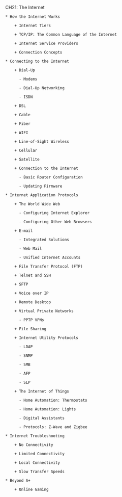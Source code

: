 CH21: The Internet

    * How the Internet Works

        + Internet Tiers

        + TCP/IP: The Common Language of the Internet

        + Internet Service Providers

        + Connection Concepts

    * Connecting to the Internet

        + Dial-Up

          - Modems

          - Dial-Up Networking

          - ISDN

        + DSL

        + Cable

        + Fiber

        + WIFI

        + Line-of-Sight Wireless

        + Cellular

        + Satellite

        + Connection to the Internet

          - Basic Router Configuration

          - Updating Firmware

    * Internet Application Protocols

        + The World Wide Web

          - Configuring Internet Explorer

          - Configuring Other Web Browsers

        + E-mail

          - Integrated Solutions

          - Web Mail

          - Unified Internet Accounts

        + File Transfer Protocol (FTP)

        + Telnet and SSH

        + SFTP

        + Voice over IP

        + Remote Desktop

        + Virtual Private Networks

          - PPTP VPNs

        + File Sharing

        + Internet Utility Protocols

          - LDAP

          - SNMP

          - SMB

          - AFP

          - SLP

        + The Internet of Things

          - Home Automation: Thermostats

          - Home Automation: Lights

          - Digital Assistants

          - Protocols: Z-Wave and Zigbee

    * Internet Troubleshooting

        + No Connectivity

        + Limited Connectivity

        + Local Connectivity

        + Slow Transfer Speeds

    * Beyond A+

        + Online Gaming
